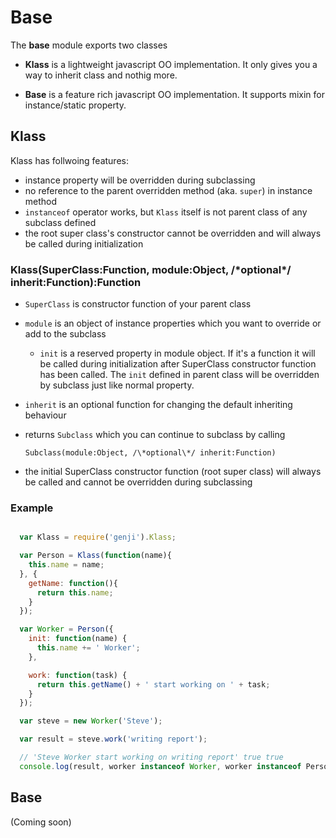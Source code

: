 Base
====

The **base** module exports two classes

  - **Klass** is a lightweight javascript OO implementation. It only gives you a way to inherit class and nothig more.

  - **Base** is a feature rich javascript OO implementation. It supports mixin for instance/static property.

## Klass

Klass has follwoing features:

  - instance property will be overridden during subclassing
  - no reference to the parent overridden method (aka. `super`) in instance method
  - `instanceof` operator works, but `Klass` itself is not parent class of any subclass defined
  - the root super class's constructor cannot be overridden and will always be called during initialization

### Klass(SuperClass:Function, module:Object, /\*optional\*/ inherit:Function):Function

 - `SuperClass` is constructor function of your parent class
 - `module` is an object of instance properties which you want to override or add to the subclass
    - `init` is a reserved property in module object. If it's a function it will be called during initialization after SuperClass constructor function has been called. The `init` defined in parent class will be overridden by subclass just like normal property.
 - `inherit` is an optional function for changing the default inheriting behaviour
 - returns `Subclass` which you can continue to subclass by calling

   `Subclass(module:Object, /\*optional\*/ inherit:Function)`

 - the initial SuperClass constructor function (root super class) will always be called and cannot be overridden during subclassing

### Example

```javascript

  var Klass = require('genji').Klass;

  var Person = Klass(function(name){
    this.name = name;
  }, {
    getName: function(){
      return this.name;
    }
  });

  var Worker = Person({
    init: function(name) {
      this.name += ' Worker';
    },

    work: function(task) {
      return this.getName() + ' start working on ' + task;
    }
  });

  var steve = new Worker('Steve');

  var result = steve.work('writing report');

  // 'Steve Worker start working on writing report' true true
  console.log(result, worker instanceof Worker, worker instanceof Person);

```

## Base
(Coming soon)